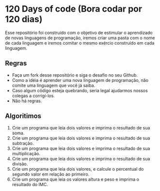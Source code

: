 # 120 Days of code (Bora codar por 120 dias)
 Esse repositório foi construído com o objetivo de estimular o aprendizado de novas linguagens de programação, iremos criar uma pasta com o nome de cada linguagem e iremos comitar o mesmo exércio construído em cada linguagem. 

 ## Regras
 - Faça um fork desse repositório e siga o desafio no seu Github.
 - Como a idéia é aprender uma nova linguagem de programação, não comite uma linguagem que você já saiba.
 - Caso algum código esteja quebrando, seria legal ajudarmos nossos colegas a corrigí-los.
 - Não há regras.

 ## Algoritimos
 1.  Crie um programa que leia dois valores e imprima o resultado de sua soma.
 2. Crie um programa que leia dois valores e imprima o resultado de sua subtração.
 3. Crie um programa que leia dois valores e imprima o resultado de sua multiplicação.
 4. Crie um programa que leia dois valores e imprima o resultado de sua divisão.
 5. Crie um programa que leia dois valores, e calcule o percentual do segundo valor em relação ao primeiro.
 6. Crie um programa que leia os valores altura e peso e imprima o resultado do IMC.